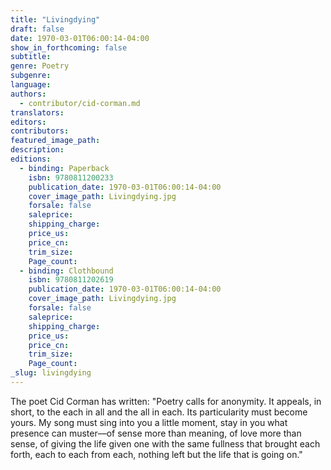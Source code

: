 ```yaml
---
title: "Livingdying"
draft: false
date: 1970-03-01T06:00:14-04:00
show_in_forthcoming: false
subtitle:
genre: Poetry
subgenre:
language:
authors:
  - contributor/cid-corman.md
translators:
editors:
contributors:
featured_image_path:
description:
editions:
  - binding: Paperback
    isbn: 9780811200233
    publication_date: 1970-03-01T06:00:14-04:00
    cover_image_path: Livingdying.jpg
    forsale: false
    saleprice:
    shipping_charge:
    price_us:
    price_cn:
    trim_size:
    Page_count:
  - binding: Clothbound
    isbn: 9780811202619
    publication_date: 1970-03-01T06:00:14-04:00
    cover_image_path: Livingdying.jpg
    forsale: false
    saleprice:
    shipping_charge:
    price_us:
    price_cn:
    trim_size:
    Page_count:
_slug: livingdying
---
```


The poet Cid Corman has written: "Poetry calls for anonymity. It appeals, in short, to the each in all and the all in each. Its particularity must become yours. My song must sing into you a little moment, stay in you what presence can muster––of sense more than meaning, of love more than sense, of giving the life given one with the same fullness that brought each forth, each to each from each, nothing left but the life that is going on."

